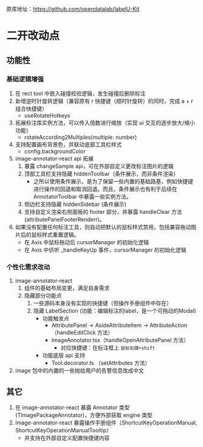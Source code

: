原库地址：https://github.com/opendatalab/labelU-Kit

# 二开改动点

## 功能性

### 基础逻辑增强

1. 在 rect tool 中嵌入碰撞校验逻辑，发生碰撞后删除标注
2. 新增逆时针旋转逻辑（兼容原有 r 快捷键（顺时针旋转）的同时，完成 a + r 组合快捷键）
   - useRotateHotkeys
3. 拓展标注库实例方法，可以传入倍数进行缩放（实现 ui 交互的逐步放大/缩小功能）
   - rotateAccording2Multiples(multiple: number)
4. 支持配置画布背景色，并联动底部工具栏样式
   - config.backgroundColor
5. image-annotator-react  api 拓展
   1. 暴露 changeSample api，可在外部自定义更改标注图片的逻辑
   2. 顶部工具栏支持隐藏 hiddenToolbar（条件展示，而非条件渲染）
      * 之所以使用条件展示，是为了保留一些内置的基础路基，例如快捷键进行操作的回退和取消回退。而且，条件展示也有利于后续在 AnnotatorToolbar 中暴露一些实例方法。
   3. 侧边栏支持隐藏 hiddenSidebar (条件展示)
   4. 支持自定义渲染右侧面板的 footer 部分，并暴露 handleClear 方法 (attributePanelFooterRenderr)。
6. 如果没有配置任何标注工具，则自动把默认的鼠标样式禁用，包括兼容拖动图片后的鼠标样式重置逻辑。
   * 在 Axis 中鼠标拖动后 cursorManager 的初始化逻辑
   * 在 Axis 中侦听 _handleKeyUp 事件，cursorManager 的初始化逻辑

### 个性化需求改动

1. image-annotator-react 
   1. 组件的基础布局变更，满足自身需求
   2. 隐藏部分功能点
      1. 一些源码本身没有实现的快捷键（但操作手册组件中存在）
      2. 隐藏 LabelSection (功能：编辑标注的label，是一个可拖动的Modal)
         * 功能触发点
           * AttributePanel -> AsideAttributeItem -> AttributeAction （handleEditClick 方法）
           * ImageAnnotator.tsx（handleOpenAttributePanel 方法）
             * 对应快捷键：在标注框上 `鼠标右键+shift`
         * 功能底层 api 支持
           * Tool.decorator.ts （setAttributes 方法）
2. image 包中的内置的一些抛给用户的告警信息改成中文

## 其它

1. 在 image-annotator-react 暴露 Annotator 类型(TImagePackageAnnotator)，方便外部获取 engine 类型
2. image-annotator-react 暴露操作手册组件（ShortcutKeyOperationManual, ShortcutKeyOperationManualTooltip）
   * 并支持在外部自定义配置快捷键内容
